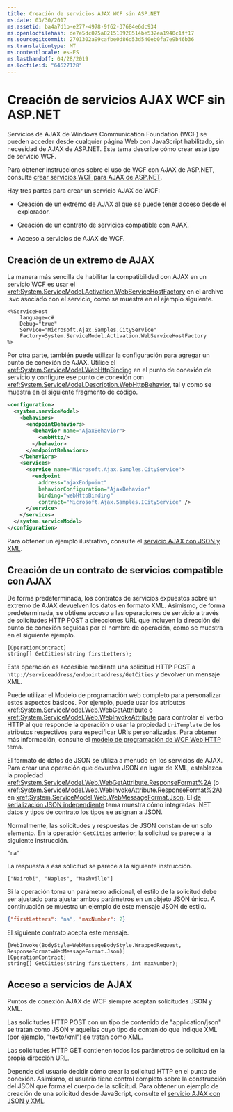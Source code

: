 ```yaml
---
title: Creación de servicios AJAX WCF sin ASP.NET
ms.date: 03/30/2017
ms.assetid: ba4a7d1b-e277-4978-9f62-37684e6dc934
ms.openlocfilehash: de7e5dc075a821518928514be532ea1940c1ff17
ms.sourcegitcommit: 2701302a99cafbe0d86d53d540eb0fa7e9b46b36
ms.translationtype: MT
ms.contentlocale: es-ES
ms.lasthandoff: 04/28/2019
ms.locfileid: "64627128"
---
```

# <a name="creating-wcf-ajax-services-without-aspnet"></a>Creación de servicios AJAX WCF sin ASP.NET
Servicios de AJAX de Windows Communication Foundation (WCF) se pueden acceder desde cualquier página Web con JavaScript habilitado, sin necesidad de AJAX de ASP.NET. Este tema describe cómo crear este tipo de servicio WCF.  
  
 Para obtener instrucciones sobre el uso de WCF con AJAX de ASP.NET, consulte [crear servicios WCF para AJAX de ASP.NET](../../../../docs/framework/wcf/feature-details/creating-wcf-services-for-aspnet-ajax.md).  
  
 Hay tres partes para crear un servicio AJAX de WCF:  
  
- Creación de un extremo de AJAX al que se puede tener acceso desde el explorador.  
  
- Creación de un contrato de servicios compatible con AJAX.  
  
- Acceso a servicios de AJAX de WCF.  
  
## <a name="creating-an-ajax-endpoint"></a>Creación de un extremo de AJAX  
 La manera más sencilla de habilitar la compatibilidad con AJAX en un servicio WCF es usar el <xref:System.ServiceModel.Activation.WebServiceHostFactory> en el archivo .svc asociado con el servicio, como se muestra en el ejemplo siguiente.  
  
```  
<%ServiceHost   
    language=c#  
    Debug="true"  
    Service="Microsoft.Ajax.Samples.CityService"  
    Factory=System.ServiceModel.Activation.WebServiceHostFactory  
%>  
```  
  
 Por otra parte, también puede utilizar la configuración para agregar un punto de conexión de AJAX. Utilice el <xref:System.ServiceModel.WebHttpBinding> en el punto de conexión de servicio y configure ese punto de conexión con <xref:System.ServiceModel.Description.WebHttpBehavior>, tal y como se muestra en el siguiente fragmento de código.  
  
```xml  
<configuration>  
  <system.serviceModel>  
    <behaviors>  
      <endpointBehaviors>  
        <behavior name="AjaxBehavior">  
          <webHttp/>  
        </behavior>  
      </endpointBehaviors>  
    </behaviors>  
    <services>  
      <service name="Microsoft.Ajax.Samples.CityService">  
        <endpoint   
          address="ajaxEndpoint"  
          behaviorConfiguration="AjaxBehavior"  
          binding="webHttpBinding"  
          contract="Microsoft.Ajax.Samples.ICityService" />  
      </service>  
    </services>  
  </system.serviceModel>  
</configuration>  
```  
  
 Para obtener un ejemplo ilustrativo, consulte el [servicio AJAX con JSON y XML](../../../../docs/framework/wcf/samples/ajax-service-with-json-and-xml-sample.md).  
  
## <a name="creating-an-ajax-compatible-service-contract"></a>Creación de un contrato de servicios compatible con AJAX  
 De forma predeterminada, los contratos de servicios expuestos sobre un extremo de AJAX devuelven los datos en formato XML. Asimismo, de forma predeterminada, se obtiene acceso a las operaciones de servicio a través de solicitudes HTTP POST a direcciones URL que incluyen la dirección del punto de conexión seguidas por el nombre de operación, como se muestra en el siguiente ejemplo.  
  
```  
[OperationContract]  
string[] GetCities(string firstLetters);  
```  
  
 Esta operación es accesible mediante una solicitud HTTP POST a `http://serviceaddress/endpointaddress/GetCities` y devolver un mensaje XML.  
  
 Puede utilizar el Modelo de programación web completo para personalizar estos aspectos básicos. Por ejemplo, puede usar los atributos <xref:System.ServiceModel.Web.WebGetAttribute> o <xref:System.ServiceModel.Web.WebInvokeAttribute> para controlar el verbo HTTP al que responde la operación o usar la propiedad `UriTemplate` de los atributos respectivos para especificar URIs personalizadas. Para obtener más información, consulte el [modelo de programación de WCF Web HTTP](../../../../docs/framework/wcf/feature-details/wcf-web-http-programming-model.md) tema.  
  
 El formato de datos de JSON se utiliza a menudo en los servicios de AJAX. Para crear una operación que devuelva JSON en lugar de XML, establezca la propiedad <xref:System.ServiceModel.Web.WebGetAttribute.ResponseFormat%2A> (o <xref:System.ServiceModel.Web.WebInvokeAttribute.ResponseFormat%2A>) en <xref:System.ServiceModel.Web.WebMessageFormat.Json>. El [de serialización JSON independiente](../../../../docs/framework/wcf/feature-details/stand-alone-json-serialization.md) tema muestra cómo integradas .NET datos y tipos de contrato los tipos se asignan a JSON.  
  
 Normalmente, las solicitudes y respuestas de JSON constan de un solo elemento. En la operación `GetCities` anterior, la solicitud se parece a la siguiente instrucción.  
  
```  
"na"  
```  
  
 La respuesta a esa solicitud se parece a la siguiente instrucción.  
  
```  
["Nairobi", "Naples", "Nashville"]  
```  
  
 Si la operación toma un parámetro adicional, el estilo de la solicitud debe ser ajustado para ajustar ambos parámetros en un objeto JSON único. A continuación se muestra un ejemplo de este mensaje JSON de estilo.  
  
```json  
{"firstLetters": "na", "maxNumber": 2}  
```  
  
 El siguiente contrato acepta este mensaje.  
  
```  
[WebInvoke(BodyStyle=WebMessageBodyStyle.WrappedRequest, ResponseFormat=WebMessageFormat.Json)]  
[OperationContract]  
string[] GetCities(string firstLetters, int maxNumber);  
```  
  
## <a name="accessing-ajax-services"></a>Acceso a servicios de AJAX  
 Puntos de conexión AJAX de WCF siempre aceptan solicitudes JSON y XML.  
  
 Las solicitudes HTTP POST con un tipo de contenido de "application/json" se tratan como JSON y aquellas cuyo tipo de contenido que indique XML (por ejemplo, "texto/xml") se tratan como XML.  
  
 Las solicitudes HTTP GET contienen todos los parámetros de solicitud en la propia dirección URL.  
  
 Depende del usuario decidir cómo crear la solicitud HTTP en el punto de conexión. Asimismo, el usuario tiene control completo sobre la construcción del JSON que forma el cuerpo de la solicitud. Para obtener un ejemplo de creación de una solicitud desde JavaScript, consulte el [servicio AJAX con JSON y XML](../../../../docs/framework/wcf/samples/ajax-service-with-json-and-xml-sample.md).
